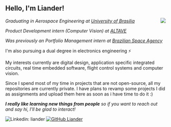 <h2> Hello, I'm Liander!</h2>
<img align='right' src="https://media.giphy.com/media/1n4FT4KRQkDvK0IO4X/giphy.gif"/>

<p>
  <em>Graduating in Aerospace Engineering at <a href="http://www.unb.br">University of Brasilia</a></em> 
  <img src="https://upload.wikimedia.org/wikipedia/commons/thumb/c/c3/Webysther_20160322_-_Logo_UnB_%28sem_texto%29.svg/320px-Webysther_20160322_-_Logo_UnB_%28sem_texto%29.svg.png"      
     width="30"
     height="15"
     onclick="window.location.href('http://www.unb.br');"/>
</p>

<p>
  <em>
    Product Development intern (Computer Vision) at <a href="https://www.altave.com.br">ALTAVE</a>
  </em>
</p>
<p>
  <em>
    Was previously an Portfolio Management intern at <a href="https://www.gov.br/aeb/">Brazilian Space Agency</a>
  </em>
</p>
<p>
I'm also pursuing a dual degree in electronics engineering &#9889;
</p>
<p>
My interests currently are digital design, application specific integrated circuits, real time embedded software, flight control systems and computer vision.
</p>

Since I spend most of my time in projects that are not open-source, all my repositories are currently private.
I have plans to revamp some projects I did as assignments and upload them here as soon as i have time to do it :)

<em><b>I really like learning new things from people</b> so if you want to reach out and say hi, I'll be glad to interact!</em>

![Linkedin: liander](https://img.shields.io/badge/-liander-blue?style=flat-square&logo=Linkedin&logoColor=white&link=https://www.linkedin.com/in/liander/)
[![GitHub Liander](https://img.shields.io/github/followers/liander-alves?label=follow&style=social)](https://github.com/liander-alves)
